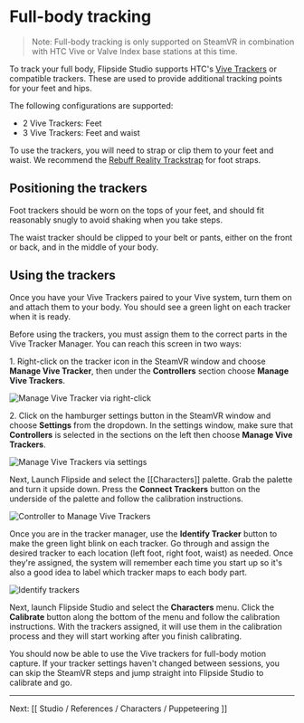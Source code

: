 # Full-body tracking

> Note: Full-body tracking is only supported on SteamVR in combination with HTC Vive or Valve Index base stations at this time.

To track your full body, Flipside Studio supports HTC's [Vive Trackers](https://www.vive.com/us/vive-tracker) or compatible trackers.
These are used to provide additional tracking points for your feet and hips.

The following configurations are supported:

* 2 Vive Trackers: Feet
* 3 Vive Trackers: Feet and waist

To use the trackers, you will need to strap or clip them to your feet and waist.
We recommend the [Rebuff Reality Trackstrap](https://rebuffreality.com/products/trackstrap-trackbelt-plus-vivetracker-fullbodytracking)
for foot straps.

## Positioning the trackers

Foot trackers should be worn on the tops of your feet, and should fit reasonably snugly to
avoid shaking when you take steps.

The waist tracker should be clipped to your belt or pants, either on the front or back,
and in the middle of your body.

## Using the trackers

Once you have your Vive Trackers paired to your Vive system, turn them on and attach them
to your body. You should see a green light on each tracker when it is ready.

Before using the trackers, you must assign them to the correct parts in the Vive Tracker
Manager. You can reach this screen in two ways:

1\. Right-click on the tracker icon in the SteamVR window and choose **Manage Vive Tracker**,
then under the **Controllers** section choose **Manage Vive Trackers**.

![Manage Vive Tracker via right-click](https://www.flipsidexr.com/files/docs/screenshots/steamvr/Tracker.png)

2\. Click on the hamburger settings button in the SteamVR window and choose **Settings** from
the dropdown. In the settings window, make sure that **Controllers** is selected in the
sections on the left then choose **Manage Vive Trackers**.

![Manage Vive Trackers via settings](https://www.flipsidexr.com/files/docs/screenshots/steamvr/SteamVR.png)

Next, Launch Flipside and select the [[Characters]] palette. Grab the palette and turn it
upside down. Press the **Connect Trackers** button on the underside of the palette and
follow the calibration instructions.

![Controller to Manage Vive Trackers](https://www.flipsidexr.com/files/docs/screenshots/steamvr/Settings.png)

Once you are in the tracker manager, use the **Identify Tracker** button to make the green
light blink on each tracker. Go through and assign the desired tracker to each location
(left foot, right foot, waist) as needed. Once they're assigned, the system will remember
each time you start up so it's also a good idea to label which tracker maps to each body
part.

![Identify trackers](https://www.flipsidexr.com/files/docs/screenshots/steamvr/TrackerSettings.png)

Next, launch Flipside Studio and select the **Characters** menu. Click the **Calibrate**
button along the bottom of the menu and follow the calibration instructions. With the trackers
assigned, it will use them in the calibration process and they will start working after you
finish calibrating.

You should now be able to use the Vive trackers for full-body motion capture. If your
tracker settings haven't changed between sessions, you can skip the SteamVR steps and jump
straight into Flipside Studio to calibrate and go.

---

Next: [[ Studio / References / Characters / Puppeteering ]]

